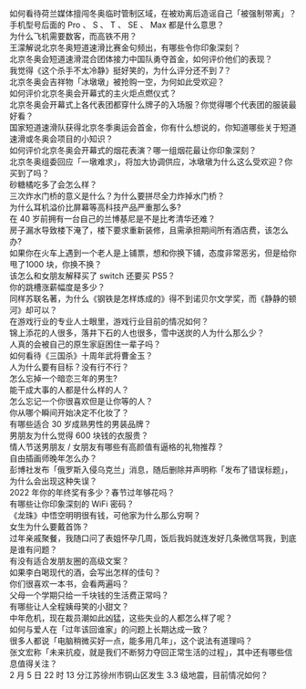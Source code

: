 如何看待荷兰媒体擅闯冬奥临时管制区域，在被劝离后造谣自己「被强制带离」？  
手机型号后面的 Pro 、 S 、 T 、 SE 、 Max 都是什么意思？  
为什么飞机需要数客，而高铁不用？  
王濛解说北京冬奥短道速滑比赛金句频出，有哪些令你印象深刻？  
北京冬奥会短道速滑混合团体接力中国队勇夺首金，如何评价他们的表现？  
我觉得《这个杀手不太冷静》挺好笑的，为什么评分还不到 7？  
北京冬奥会吉祥物「冰墩墩」被抢购一空，为何如此受欢迎？  
如何评价北京冬奥会开幕式的主火炬点燃仪式？  
北京冬奥会开幕式上各代表团都穿什么牌子的入场服？你觉得哪个代表团的服装最好看？  
国家短道速滑队获得北京冬季奥运会首金，你有什么想说的，你知道哪些关于短道速滑或冬奥会项目的小知识？  
如何评价北京冬奥会开幕式的烟花表演？哪一组烟花最让你印象深刻？  
北京冬奥组委回应「一墩难求」，将加大协调供应，冰墩墩为什么这么受欢迎？你买到了吗？  
砂糖橘吃多了会怎么样？  
三次炸水门桥的意义是什么？为什么要拼尽全力炸掉水门桥？  
为什么耳机溢价比屏幕等高科技产品严重那么多?  
在 40 岁前拥有一台自己的兰博基尼是不是比考清华还难？  
房子漏水导致楼下淹了，楼下要求重新装修，且需承担期间所有酒店费，该怎么办?  
如果你在火车上遇到一个老人是上铺票，想和你换下铺，态度非常恶劣，但是给你甩了1000 块，你换不换？  
该怎么和女朋友解释买了 switch 还要买 PS5？  
你的跳槽涨薪幅度是多少？  
同样苏联名著，为什么《钢铁是怎样炼成的》得不到诺贝尔文学奖，而《静静的顿河》却可以？  
在游戏行业的专业人士眼里，游戏行业目前的情况如何？  
锦上添花的人很多，落井下石的人也很多，雪中送炭的人为什么那么少？  
人真的会被自己的原生家庭困住一辈子吗？  
如何看待《三国杀》十周年武将曹金玉？  
人为什么要有目标？没有行不行？  
怎么忘掉一个暗恋三年的男生?  
能干成大事的人都是什么样的人？  
怎么忘记一个你很喜欢但是让你等的人？  
你从哪个瞬间开始决定不化妆了？  
有哪些适合 30 岁成熟男性的男装品牌？  
男朋友为什么觉得 600 块钱的衣服贵？  
情人节送男朋友 / 女朋友有哪些有高颜值有逼格的礼物推荐？  
自由插画师晚年怎么办？  
彭博社发布「俄罗斯入侵乌克兰」消息，随后删除并声明称「发布了错误标题」，为什么会出现这种失误？  
2022 年你的年终奖有多少？春节过年够花吗？  
有哪些让你印象深刻的 WiFi 密码？  
《龙珠》中悟空明明很有钱，可他家为什么那么穷啊？  
女生为什么要戴首饰？  
过年亲戚聚餐，我随口问了表姐怀孕几周，饭后我妈就连发好几条微信骂我，到底是谁有问题？  
有没有适合发朋友圈的高级文案？  
如果李白喝现代的酒，会写出怎样的佳句？  
你们很喜欢一本书，会看两遍吗？  
父母一个学期只给一千块钱的生活费正常吗？  
有哪些让人全程姨母笑的小甜文？  
中年危机，现在裁员潮如此凶猛，这些失业的人都怎么样了呢？  
如何与爱人在「过年该回谁家」的问题上长期达成一致？  
很多人都说「电脑稍微买好一点，能多用几年」，这个说法有道理吗？  
张文宏称「未来抗疫，就是我们不断努力夺回正常生活的过程」，其中还有哪些信息值得关注？  
2 月 5 日 22 时 13 分江苏徐州市铜山区发生 3.3 级地震，目前情况如何？  
